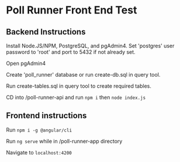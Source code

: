 # Poll Runner Front End Test

## Backend Instructions

Install Node.JS/NPM, PostgreSQL, and pgAdmin4.
Set 'postgres' user password to 'root' and port to 5432 if not already set.

Open pgAdmin4 

Create 'poll_runner' database or run create-db.sql in query tool.

Run create-tables.sql in query tool to create required tables.

CD into /poll-runner-api and run `npm i` then `node index.js`

## Frontend instructions

Run `npm i -g @angular/cli`

Run `ng serve` while in /poll-runner-app directory

Navigate to `localhost:4200`
